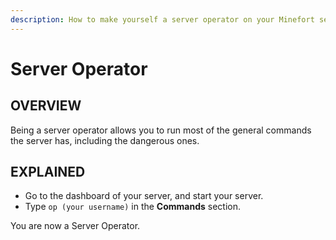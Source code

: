 ```yaml
---
description: How to make yourself a server operator on your Minefort server.
---
```


# Server Operator

## OVERVIEW

Being a server operator allows you to run most of the general commands the server has, including the dangerous ones.

## EXPLAINED

* Go to the dashboard of your server, and start your server.
* Type `op (your username)` in the **Commands** section.

You are now a Server Operator.

